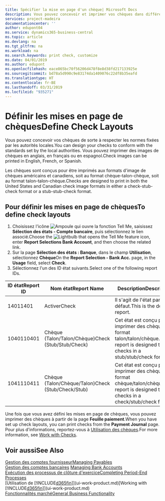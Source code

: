 ```yaml
---
title: Spécifier la mise en page d'un chèque| Microsoft Docs
description: Vous pouvez concevoir et imprimer vos chèques dans différents formats pour respecter des normes.
services: project-madeira
documentationcenter: ''
author: edupont04
ms.service: dynamics365-business-central
ms.topic: article
ms.devlang: na
ms.tgt_pltfrm: na
ms.workload: na
ms.search.keywords: print check, customize
ms.date: 04/01/2019
ms.author: edupont
ms.openlocfilehash: eace865bc70f56206d478f8e8d38fd217133925e
ms.sourcegitcommit: bd78a5d990c9e83174da1409076c22df8b35eafd
ms.translationtype: HT
ms.contentlocale: fr-BE
ms.lasthandoff: 03/31/2019
ms.locfileid: "935271"
---
```

# <a name="define-check-layouts"></a><span data-ttu-id="c2a29-103">Définir les mises en page de chèques</span><span class="sxs-lookup"><span data-stu-id="c2a29-103">Define Check Layouts</span></span>
<span data-ttu-id="c2a29-104">Vous pouvez concevoir vos chèques de sorte à respecter les normes fixées par les autorités locales.</span><span class="sxs-lookup"><span data-stu-id="c2a29-104">You can design your checks to conform with the standards set by the local authorities.</span></span> <span data-ttu-id="c2a29-105">Vous pouvez imprimer des images de chèques en anglais, en français ou en espagnol.</span><span class="sxs-lookup"><span data-stu-id="c2a29-105">Check images can be printed in English, French, or Spanish.</span></span>

<span data-ttu-id="c2a29-106">Les chèques sont conçus pour être imprimés aux formats d'image de chèques américains et canadiens, soit au format chèque-talon-chèque, soit au format talon-talon-chèque.</span><span class="sxs-lookup"><span data-stu-id="c2a29-106">Checks are designed to print in both the United States and Canadian check image formats in either a check-stub-check format or a stub-stub-check format.</span></span>

## <a name="to-define-check-layouts"></a><span data-ttu-id="c2a29-107">Pour définir les mises en page de chèques</span><span class="sxs-lookup"><span data-stu-id="c2a29-107">To define check layouts</span></span>
1. <span data-ttu-id="c2a29-108">Choisissez l'icône ![Ampoule qui ouvre la fonction Tell Me](media/ui-search/search_small.png "Dites-moi ce que vous voulez faire"), saisissez **Sélection des états - Compte bancaire**, puis sélectionnez le lien associé.</span><span class="sxs-lookup"><span data-stu-id="c2a29-108">Choose the ![Lightbulb that opens the Tell Me feature](media/ui-search/search_small.png "Tell me what you want to do") icon, enter **Report Selections Bank Account**, and then choose the related link.</span></span>
2. <span data-ttu-id="c2a29-109">Sur la page **Sélection des états : Banque**, dans le champ **Utilisation**, sélectionnez **Chèque**</span><span class="sxs-lookup"><span data-stu-id="c2a29-109">On the **Report Selection - Bank Acc.** page, in the **Usage** field, select **Check**.</span></span>
3. <span data-ttu-id="c2a29-110">Sélectionnez l'un des ID état suivants.</span><span class="sxs-lookup"><span data-stu-id="c2a29-110">Select one of the following report IDs.</span></span>

| <span data-ttu-id="c2a29-111">ID état</span><span class="sxs-lookup"><span data-stu-id="c2a29-111">Report ID</span></span> | <span data-ttu-id="c2a29-112">Nom état</span><span class="sxs-lookup"><span data-stu-id="c2a29-112">Report Name</span></span> | <span data-ttu-id="c2a29-113">Description</span><span class="sxs-lookup"><span data-stu-id="c2a29-113">Description</span></span> |
| --- | --- | --- |
| <span data-ttu-id="c2a29-114">1401</span><span class="sxs-lookup"><span data-stu-id="c2a29-114">1401</span></span> |<span data-ttu-id="c2a29-115">Activer</span><span class="sxs-lookup"><span data-stu-id="c2a29-115">Check</span></span> |<span data-ttu-id="c2a29-116">Il s'agit de l'état par défaut.</span><span class="sxs-lookup"><span data-stu-id="c2a29-116">This is the default report.</span></span> |
| <span data-ttu-id="c2a29-117">10401</span><span class="sxs-lookup"><span data-stu-id="c2a29-117">10401</span></span> |<span data-ttu-id="c2a29-118">Chèque (Talon/Talon/Chèque)</span><span class="sxs-lookup"><span data-stu-id="c2a29-118">Check (Stub/Stub/Check)</span></span> |<span data-ttu-id="c2a29-119">Cet état est conçu pour imprimer des chèques au format talon/talon/chèque.</span><span class="sxs-lookup"><span data-stu-id="c2a29-119">This report is designed to print checks in a stub/stub/check format.</span></span> |
| <span data-ttu-id="c2a29-120">10411</span><span class="sxs-lookup"><span data-stu-id="c2a29-120">10411</span></span> |<span data-ttu-id="c2a29-121">Chèque (Talon/Chèque/Talon)</span><span class="sxs-lookup"><span data-stu-id="c2a29-121">Check (Stub/Check/Stub)</span></span> |<span data-ttu-id="c2a29-122">Cet état est conçu pour imprimer des chèques au format chèque/talon/chèque.</span><span class="sxs-lookup"><span data-stu-id="c2a29-122">This report is designed to print checks in a check/stub/check format.</span></span> |

<span data-ttu-id="c2a29-123">Une fois que vous avez défini les mises en page de chèques, vous pouvez imprimer des chèques à partir de la page **Feuille paiement**.</span><span class="sxs-lookup"><span data-stu-id="c2a29-123">When you have set up check layouts, you can print checks from the **Payment Journal** page.</span></span> <span data-ttu-id="c2a29-124">Pour plus d'informations, reportez-vous à [Utilisation des chèques](payables-how-work-checks.md).</span><span class="sxs-lookup"><span data-stu-id="c2a29-124">For more information, see [Work with Checks](payables-how-work-checks.md).</span></span>

## <a name="see-also"></a><span data-ttu-id="c2a29-125">Voir aussi</span><span class="sxs-lookup"><span data-stu-id="c2a29-125">See Also</span></span>
[<span data-ttu-id="c2a29-126">Gestion des comptes fournisseur</span><span class="sxs-lookup"><span data-stu-id="c2a29-126">Managing Payables</span></span>](payables-manage-payables.md)  
<span data-ttu-id="c2a29-127">[Gestion des comptes bancaires](bank-manage-bank-accounts.md) </span><span class="sxs-lookup"><span data-stu-id="c2a29-127">[Managing Bank Accounts](bank-manage-bank-accounts.md) </span></span>  
[<span data-ttu-id="c2a29-128">Exécution des processus de clôture d'exercice</span><span class="sxs-lookup"><span data-stu-id="c2a29-128">Completing Period-End Processes</span></span>](year-how-complete-period-end-processes.md)  
<span data-ttu-id="c2a29-129">[Utilisation de [!INCLUDE[d365fin](includes/d365fin_md.md)]](ui-work-product.md)</span><span class="sxs-lookup"><span data-stu-id="c2a29-129">[Working with [!INCLUDE[d365fin](includes/d365fin_md.md)]](ui-work-product.md)</span></span>  
[<span data-ttu-id="c2a29-130">Fonctionnalités marché</span><span class="sxs-lookup"><span data-stu-id="c2a29-130">General Business Functionality</span></span>](ui-across-business-areas.md)
